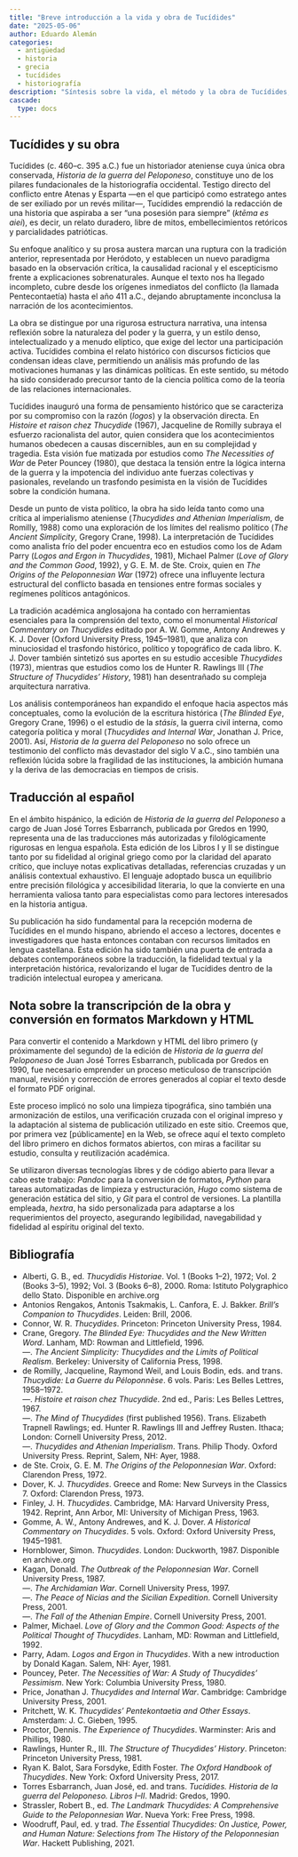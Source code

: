 ```yaml
---
title: "Breve introducción a la vida y obra de Tucídides"
date: "2025-05-06"
author: Eduardo Alemán
categories:
  - antigüedad
  - historia
  - grecia
  - tucídides
  - historiografía
description: "Síntesis sobre la vida, el método y la obra de Tucídides, con referencias a las ediciones filológicas y estudios contemporáneos más relevantes."
cascade:
  type: docs
---
```


## Tucídides y su obra

Tucídides (c. 460–c. 395 a.C.) fue un historiador ateniense cuya única obra conservada, _Historia de la guerra del Peloponeso_, constituye uno de los pilares fundacionales de la historiografía occidental. Testigo directo del conflicto entre Atenas y Esparta —en el que participó como estratego antes de ser exiliado por un revés militar—, Tucídides emprendió la redacción de una historia que aspiraba a ser “una posesión para siempre” (_ktēma es aiei_), es decir, un relato duradero, libre de mitos, embellecimientos retóricos y parcialidades patrióticas.

Su enfoque analítico y su prosa austera marcan una ruptura con la tradición anterior, representada por Heródoto, y establecen un nuevo paradigma basado en la observación crítica, la causalidad racional y el escepticismo frente a explicaciones sobrenaturales. Aunque el texto nos ha llegado incompleto, cubre desde los orígenes inmediatos del conflicto (la llamada Pentecontaetía) hasta el año 411 a.C., dejando abruptamente inconclusa la narración de los acontecimientos.

La obra se distingue por una rigurosa estructura narrativa, una intensa reflexión sobre la naturaleza del poder y la guerra, y un estilo denso, intelectualizado y a menudo elíptico, que exige del lector una participación activa. Tucídides combina el relato histórico con discursos ficticios que condensan ideas clave, permitiendo un análisis más profundo de las motivaciones humanas y las dinámicas políticas. En este sentido, su método ha sido considerado precursor tanto de la ciencia política como de la teoría de las relaciones internacionales.

Tucídides inauguró una forma de pensamiento histórico que se caracteriza por su compromiso con la razón (_logos_) y la observación directa. En _Histoire et raison chez Thucydide_ (1967), Jacqueline de Romilly subraya el esfuerzo racionalista del autor, quien considera que los acontecimientos humanos obedecen a causas discernibles, aun en su complejidad y tragedia. Esta visión fue matizada por estudios como _The Necessities of War_ de Peter Pouncey (1980), que destaca la tensión entre la lógica interna de la guerra y la impotencia del individuo ante fuerzas colectivas y pasionales, revelando un trasfondo pesimista en la visión de Tucídides sobre la condición humana.

Desde un punto de vista político, la obra ha sido leída tanto como una crítica al imperialismo ateniense (_Thucydides and Athenian Imperialism_, de Romilly, 1988) como una exploración de los límites del realismo político (_The Ancient Simplicity_, Gregory Crane, 1998). La interpretación de Tucídides como analista frío del poder encuentra eco en estudios como los de Adam Parry (_Logos and Ergon in Thucydides_, 1981), Michael Palmer (_Love of Glory and the Common Good_, 1992), y G. E. M. de Ste. Croix, quien en _The Origins of the Peloponnesian War_ (1972) ofrece una influyente lectura estructural del conflicto basada en tensiones entre formas sociales y regímenes políticos antagónicos.

La tradición académica anglosajona ha contado con herramientas esenciales para la comprensión del texto, como el monumental _Historical Commentary on Thucydides_ editado por A. W. Gomme, Antony Andrewes y K. J. Dover (Oxford University Press, 1945–1981), que analiza con minuciosidad el trasfondo histórico, político y topográfico de cada libro. K. J. Dover también sintetizó sus aportes en su estudio accesible _Thucydides_ (1973), mientras que estudios como los de Hunter R. Rawlings III (_The Structure of Thucydides’ History_, 1981) han desentrañado su compleja arquitectura narrativa.

Los análisis contemporáneos han expandido el enfoque hacia aspectos más conceptuales, como la evolución de la escritura histórica (_The Blinded Eye_, Gregory Crane, 1996) o el estudio de la _stásis_, la guerra civil interna, como categoría política y moral (_Thucydides and Internal War_, Jonathan J. Price, 2001). Así, _Historia de la guerra del Peloponeso_ no solo ofrece un testimonio del conflicto más devastador del siglo V a.C., sino también una reflexión lúcida sobre la fragilidad de las instituciones, la ambición humana y la deriva de las democracias en tiempos de crisis.

## Traducción al español

En el ámbito hispánico, la edición de _Historia de la guerra del Peloponeso_ a cargo de Juan José Torres Esbarranch, publicada por Gredos en 1990, representa una de las traducciones más autorizadas y filológicamente rigurosas en lengua española. Esta edición de los Libros I y II se distingue tanto por su fidelidad al original griego como por la claridad del aparato crítico, que incluye notas explicativas detalladas, referencias cruzadas y un análisis contextual exhaustivo. El lenguaje adoptado busca un equilibrio entre precisión filológica y accesibilidad literaria, lo que la convierte en una herramienta valiosa tanto para especialistas como para lectores interesados en la historia antigua.

Su publicación ha sido fundamental para la recepción moderna de Tucídides en el mundo hispano, abriendo el acceso a lectores, docentes e investigadores que hasta entonces contaban con recursos limitados en lengua castellana. Esta edición ha sido también una puerta de entrada a debates contemporáneos sobre la traducción, la fidelidad textual y la interpretación histórica, revalorizando el lugar de Tucídides dentro de la tradición intelectual europea y americana.

## Nota sobre la transcripción de la obra y conversión en formatos Markdown y HTML

Para convertir el contenido a Markdown y HTML del libro primero (y próximamente del segundo) de la edición de _Historia de la guerra del Peloponeso_ de Juan José Torres Esbarranch, publicada por Gredos en 1990, fue necesario emprender un proceso meticuloso de transcripción manual, revisión y corrección de errores generados al copiar el texto desde el formato PDF original.

Este proceso implicó no solo una limpieza tipográfica, sino también una armonización de estilos, una verificación cruzada con el original impreso y la adaptación al sistema de publicación utilizado en este sitio. Creemos que, por primera vez [públicamente] en la Web, se ofrece aquí el texto completo del libro primero en dichos formatos abiertos, con miras a facilitar su estudio, consulta y reutilización académica.

Se utilizaron diversas tecnologías libres y de código abierto para llevar a cabo este trabajo: *Pandoc* para la conversión de formatos, *Python* para tareas automatizadas de limpieza y estructuración, *Hugo* como sistema de generación estática del sitio, y *Git* para el control de versiones. La plantilla empleada, _hextra_, ha sido personalizada para adaptarse a los requerimientos del proyecto, asegurando legibilidad, navegabilidad y fidelidad al espíritu original del texto.

## Bibliografía

- Alberti, G. B., ed. _Thucydidis Historiae_. Vol. 1 (Books 1–2), 1972; Vol. 2 (Books 3–5), 1992; Vol. 3 (Books 6–8), 2000. Roma: Istituto Polygraphico dello Stato. Disponible en archive.org
- Antonios Rengakos, Antonis Tsakmakis, L. Canfora, E. J. Bakker. _Brill’s Companion to Thucydides_. Leiden: Brill, 2006.
- Connor, W. R. _Thucydides_. Princeton: Princeton University Press, 1984.
- Crane, Gregory. _The Blinded Eye: Thucydides and the New Written Word_. Lanham, MD: Rowman and Littlefield, 1996.  
  —. _The Ancient Simplicity: Thucydides and the Limits of Political Realism_. Berkeley: University of California Press, 1998.
- de Romilly, Jacqueline, Raymond Weil, and Louis Bodin, eds. and trans. _Thucydide: La Guerre du Péloponnèse_. 6 vols. Paris: Les Belles Lettres, 1958–1972.  
  —. _Histoire et raison chez Thucydide_. 2nd ed., Paris: Les Belles Lettres, 1967.  
  —. _The Mind of Thucydides_ (first published 1956). Trans. Elizabeth Trapnell Rawlings; ed. Hunter R. Rawlings III and Jeffrey Rusten. Ithaca; London: Cornell University Press, 2012.  
  —. _Thucydides and Athenian Imperialism_. Trans. Philip Thody. Oxford University Press. Reprint, Salem, NH: Ayer, 1988.
- de Ste. Croix, G. E. M. _The Origins of the Peloponnesian War_. Oxford: Clarendon Press, 1972.
- Dover, K. J. _Thucydides_. Greece and Rome: New Surveys in the Classics 7. Oxford: Clarendon Press, 1973.
- Finley, J. H. _Thucydides_. Cambridge, MA: Harvard University Press, 1942. Reprint, Ann Arbor, MI: University of Michigan Press, 1963.
- Gomme, A. W., Antony Andrewes, and K. J. Dover. _A Historical Commentary on Thucydides_. 5 vols. Oxford: Oxford University Press, 1945–1981.
- Hornblower, Simon. _Thucydides_. London: Duckworth, 1987. Disponible en archive.org
- Kagan, Donald. _The Outbreak of the Peloponnesian War_. Cornell University Press, 1987.  
  —. _The Archidamian War_. Cornell University Press, 1997.  
  —. _The Peace of Nicias and the Sicilian Expedition_. Cornell University Press, 2001.  
  —. _The Fall of the Athenian Empire_. Cornell University Press, 2001.
- Palmer, Michael. _Love of Glory and the Common Good: Aspects of the Political Thought of Thucydides_. Lanham, MD: Rowman and Littlefield, 1992.
- Parry, Adam. _Logos and Ergon in Thucydides_. With a new introduction by Donald Kagan. Salem, NH: Ayer, 1981.
- Pouncey, Peter. _The Necessities of War: A Study of Thucydides’ Pessimism_. New York: Columbia University Press, 1980.
- Price, Jonathan J. _Thucydides and Internal War_. Cambridge: Cambridge University Press, 2001.
- Pritchett, W. K. _Thucydides’ Pentekontaetia and Other Essays_. Amsterdam: J. C. Gieben, 1995.
- Proctor, Dennis. _The Experience of Thucydides_. Warminster: Aris and Phillips, 1980.
- Rawlings, Hunter R., III. _The Structure of Thucydides’ History_. Princeton: Princeton University Press, 1981.
- Ryan K. Balot, Sara Forsdyke, Edith Foster. _The Oxford Handbook of Thucydides_. New York: Oxford University Press, 2017.
- Torres Esbarranch, Juan José, ed. and trans. _Tucídides. Historia de la guerra del Peloponeso. Libros I–II_. Madrid: Gredos, 1990.
- Strassler, Robert B., ed. _The Landmark Thucydides: A Comprehensive Guide to the Peloponnesian War_. Nueva York: Free Press, 1998.
- Woodruff, Paul, ed. y trad. _The Essential Thucydides: On Justice, Power, and Human Nature: Selections from The History of the Peloponnesian War_. Hackett Publishing, 2021.
